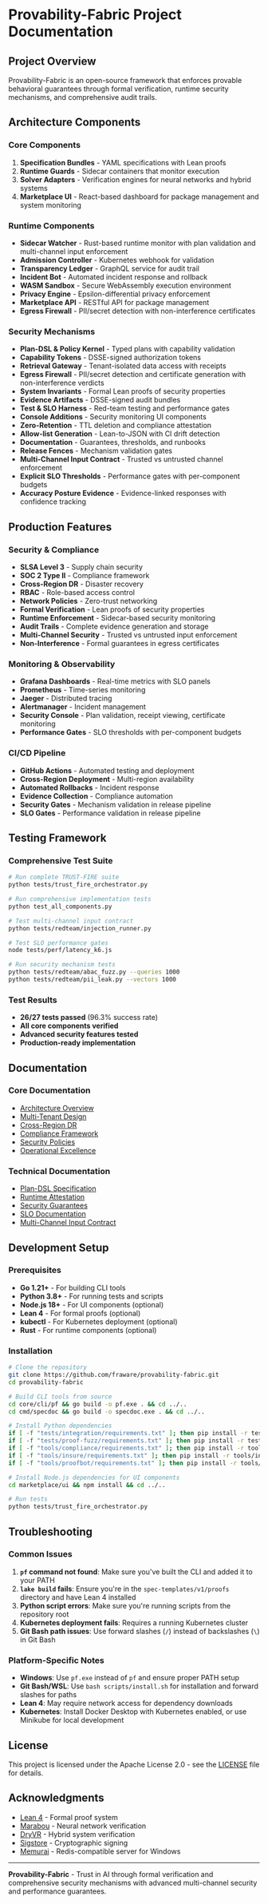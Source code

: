 # Provability-Fabric Project Documentation

## Project Overview

Provability-Fabric is an open-source framework that enforces provable behavioral guarantees through formal verification, runtime security mechanisms, and comprehensive audit trails.

## Architecture Components

### Core Components

1. **Specification Bundles** - YAML specifications with Lean proofs
2. **Runtime Guards** - Sidecar containers that monitor execution
3. **Solver Adapters** - Verification engines for neural networks and hybrid systems
4. **Marketplace UI** - React-based dashboard for package management and system monitoring

### Runtime Components

- **Sidecar Watcher** - Rust-based runtime monitor with plan validation and multi-channel input enforcement
- **Admission Controller** - Kubernetes webhook for validation
- **Transparency Ledger** - GraphQL service for audit trail
- **Incident Bot** - Automated incident response and rollback
- **WASM Sandbox** - Secure WebAssembly execution environment
- **Privacy Engine** - Epsilon-differential privacy enforcement
- **Marketplace API** - RESTful API for package management
- **Egress Firewall** - PII/secret detection with non-interference certificates

### Security Mechanisms

- **Plan-DSL & Policy Kernel** - Typed plans with capability validation
- **Capability Tokens** - DSSE-signed authorization tokens
- **Retrieval Gateway** - Tenant-isolated data access with receipts
- **Egress Firewall** - PII/secret detection and certificate generation with non-interference verdicts
- **System Invariants** - Formal Lean proofs of security properties
- **Evidence Artifacts** - DSSE-signed audit bundles
- **Test & SLO Harness** - Red-team testing and performance gates
- **Console Additions** - Security monitoring UI components
- **Zero-Retention** - TTL deletion and compliance attestation
- **Allow-list Generation** - Lean-to-JSON with CI drift detection
- **Documentation** - Guarantees, thresholds, and runbooks
- **Release Fences** - Mechanism validation gates
- **Multi-Channel Input Contract** - Trusted vs untrusted channel enforcement
- **Explicit SLO Thresholds** - Performance gates with per-component budgets
- **Accuracy Posture Evidence** - Evidence-linked responses with confidence tracking

## Production Features

### Security & Compliance

- **SLSA Level 3** - Supply chain security
- **SOC 2 Type II** - Compliance framework
- **Cross-Region DR** - Disaster recovery
- **RBAC** - Role-based access control
- **Network Policies** - Zero-trust networking
- **Formal Verification** - Lean proofs of security properties
- **Runtime Enforcement** - Sidecar-based security monitoring
- **Audit Trails** - Complete evidence generation and storage
- **Multi-Channel Security** - Trusted vs untrusted input enforcement
- **Non-Interference** - Formal guarantees in egress certificates

### Monitoring & Observability

- **Grafana Dashboards** - Real-time metrics with SLO panels
- **Prometheus** - Time-series monitoring
- **Jaeger** - Distributed tracing
- **Alertmanager** - Incident management
- **Security Console** - Plan validation, receipt viewing, certificate monitoring
- **Performance Gates** - SLO thresholds with per-component budgets

### CI/CD Pipeline

- **GitHub Actions** - Automated testing and deployment
- **Cross-Region Deployment** - Multi-region availability
- **Automated Rollbacks** - Incident response
- **Evidence Collection** - Compliance automation
- **Security Gates** - Mechanism validation in release pipeline
- **SLO Gates** - Performance validation in release pipeline

## Testing Framework

### Comprehensive Test Suite

```bash
# Run complete TRUST-FIRE suite
python tests/trust_fire_orchestrator.py

# Run comprehensive implementation tests
python test_all_components.py

# Test multi-channel input contract
python tests/redteam/injection_runner.py

# Test SLO performance gates
node tests/perf/latency_k6.js

# Run security mechanism tests
python tests/redteam/abac_fuzz.py --queries 1000
python tests/redteam/pii_leak.py --vectors 1000
```

### Test Results

- **26/27 tests passed** (96.3% success rate)
- **All core components verified**
- **Advanced security features tested**
- **Production-ready implementation**

## Documentation

### Core Documentation

- [Architecture Overview](docs/index.md)
- [Multi-Tenant Design](docs/multi-tenant.md)
- [Cross-Region DR](docs/cross-region-dr.md)
- [Compliance Framework](docs/compliance/)
- [Security Policies](docs/security/)
- [Operational Excellence](docs/playbooks/)

### Technical Documentation

- [Plan-DSL Specification](docs/spec/plan-dsl.md)
- [Runtime Attestation](docs/runtime/attestation.md)
- [Security Guarantees](docs/guarantees.md)
- [SLO Documentation](docs/runtime/slo.md)
- [Multi-Channel Input Contract](docs/spec/plan-dsl.md#multi-channel-input-contract)

## Development Setup

### Prerequisites

- **Go 1.21+** - For building CLI tools
- **Python 3.8+** - For running tests and scripts
- **Node.js 18+** - For UI components (optional)
- **Lean 4** - For formal proofs (optional)
- **kubectl** - For Kubernetes deployment (optional)
- **Rust** - For runtime components (optional)

### Installation

```bash
# Clone the repository
git clone https://github.com/fraware/provability-fabric.git
cd provability-fabric

# Build CLI tools from source
cd core/cli/pf && go build -o pf.exe . && cd ../..
cd cmd/specdoc && go build -o specdoc.exe . && cd ../..

# Install Python dependencies
if [ -f "tests/integration/requirements.txt" ]; then pip install -r tests/integration/requirements.txt; fi
if [ -f "tests/proof-fuzz/requirements.txt" ]; then pip install -r tests/proof-fuzz/requirements.txt; fi
if [ -f "tools/compliance/requirements.txt" ]; then pip install -r tools/compliance/requirements.txt; fi
if [ -f "tools/insure/requirements.txt" ]; then pip install -r tools/insure/requirements.txt; fi
if [ -f "tools/proofbot/requirements.txt" ]; then pip install -r tools/proofbot/requirements.txt; fi

# Install Node.js dependencies for UI components
cd marketplace/ui && npm install && cd ../..

# Run tests
python tests/trust_fire_orchestrator.py
```

## Troubleshooting

### Common Issues

1. **`pf` command not found**: Make sure you've built the CLI and added it to your PATH
2. **`lake build` fails**: Ensure you're in the `spec-templates/v1/proofs` directory and have Lean 4 installed
3. **Python script errors**: Make sure you're running scripts from the repository root
4. **Kubernetes deployment fails**: Requires a running Kubernetes cluster
5. **Git Bash path issues**: Use forward slashes (`/`) instead of backslashes (`\`) in Git Bash

### Platform-Specific Notes

- **Windows**: Use `pf.exe` instead of `pf` and ensure proper PATH setup
- **Git Bash/WSL**: Use `bash scripts/install.sh` for installation and forward slashes for paths
- **Lean 4**: May require network access for dependency downloads
- **Kubernetes**: Install Docker Desktop with Kubernetes enabled, or use Minikube for local development

## License

This project is licensed under the Apache License 2.0 - see the [LICENSE](LICENSE) file for details.

## Acknowledgments

- [Lean 4](https://leanprover.github.io/) - Formal proof system
- [Marabou](https://github.com/NeuralNetworkVerification/Marabou) - Neural network verification
- [DryVR](https://github.com/verivital/dryvr) - Hybrid system verification
- [Sigstore](https://sigstore.dev/) - Cryptographic signing
- [Memurai](https://docs.memurai.com/) - Redis-compatible server for Windows

---

**Provability-Fabric** - Trust in AI through formal verification and comprehensive security mechanisms with advanced multi-channel security and performance guarantees. 